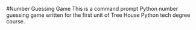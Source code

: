 #Number Guessing Game
This is a command prompt Python number guessing game written for the first unit of Tree House Python tech degree course.
